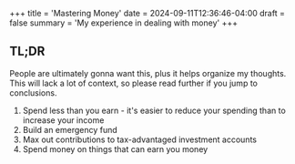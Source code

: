 +++
title = 'Mastering Money'
date = 2024-09-11T12:36:46-04:00
draft = false
summary = 'My experience in dealing with money'
+++

## TL;DR

People are ultimately gonna want this, plus it helps organize my thoughts.
This will lack a lot of context, so please read further if you jump to conclusions.

1. Spend less than you earn - it's easier to reduce your spending than to increase your income
2. Build an emergency fund
3. Max out contributions to tax-advantaged investment accounts
4. Spend money on things that can earn you money


